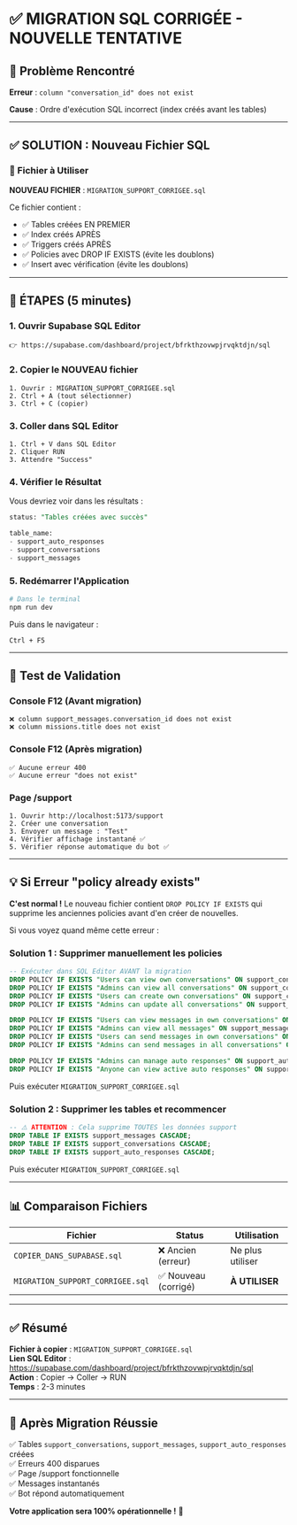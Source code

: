 # ✅ MIGRATION SQL CORRIGÉE - NOUVELLE TENTATIVE

## 🚨 Problème Rencontré

**Erreur** : `column "conversation_id" does not exist`

**Cause** : Ordre d'exécution SQL incorrect (index créés avant les tables)

---

## ✅ SOLUTION : Nouveau Fichier SQL

### 📝 Fichier à Utiliser

**NOUVEAU FICHIER** : `MIGRATION_SUPPORT_CORRIGEE.sql`

Ce fichier contient :
- ✅ Tables créées EN PREMIER
- ✅ Index créés APRÈS
- ✅ Triggers créés APRÈS
- ✅ Policies avec DROP IF EXISTS (évite les doublons)
- ✅ Insert avec vérification (évite les doublons)

---

## 🎯 ÉTAPES (5 minutes)

### 1. Ouvrir Supabase SQL Editor
```
👉 https://supabase.com/dashboard/project/bfrkthzovwpjrvqktdjn/sql
```

### 2. Copier le NOUVEAU fichier
```
1. Ouvrir : MIGRATION_SUPPORT_CORRIGEE.sql
2. Ctrl + A (tout sélectionner)
3. Ctrl + C (copier)
```

### 3. Coller dans SQL Editor
```
1. Ctrl + V dans SQL Editor
2. Cliquer RUN
3. Attendre "Success"
```

### 4. Vérifier le Résultat

Vous devriez voir dans les résultats :
```sql
status: "Tables créées avec succès"

table_name:
- support_auto_responses
- support_conversations
- support_messages
```

### 5. Redémarrer l'Application

```powershell
# Dans le terminal
npm run dev
```

Puis dans le navigateur :
```
Ctrl + F5
```

---

## 🧪 Test de Validation

### Console F12 (Avant migration)
```
❌ column support_messages.conversation_id does not exist
❌ column missions.title does not exist
```

### Console F12 (Après migration)
```
✅ Aucune erreur 400
✅ Aucune erreur "does not exist"
```

### Page /support
```
1. Ouvrir http://localhost:5173/support
2. Créer une conversation
3. Envoyer un message : "Test"
4. Vérifier affichage instantané ✅
5. Vérifier réponse automatique du bot ✅
```

---

## 💡 Si Erreur "policy already exists"

**C'est normal !** Le nouveau fichier contient `DROP POLICY IF EXISTS` qui supprime les anciennes policies avant d'en créer de nouvelles.

Si vous voyez quand même cette erreur :

### Solution 1 : Supprimer manuellement les policies

```sql
-- Exécuter dans SQL Editor AVANT la migration
DROP POLICY IF EXISTS "Users can view own conversations" ON support_conversations;
DROP POLICY IF EXISTS "Admins can view all conversations" ON support_conversations;
DROP POLICY IF EXISTS "Users can create own conversations" ON support_conversations;
DROP POLICY IF EXISTS "Admins can update all conversations" ON support_conversations;

DROP POLICY IF EXISTS "Users can view messages in own conversations" ON support_messages;
DROP POLICY IF EXISTS "Admins can view all messages" ON support_messages;
DROP POLICY IF EXISTS "Users can send messages in own conversations" ON support_messages;
DROP POLICY IF EXISTS "Admins can send messages in all conversations" ON support_messages;

DROP POLICY IF EXISTS "Admins can manage auto responses" ON support_auto_responses;
DROP POLICY IF EXISTS "Anyone can view active auto responses" ON support_auto_responses;
```

Puis exécuter `MIGRATION_SUPPORT_CORRIGEE.sql`

### Solution 2 : Supprimer les tables et recommencer

```sql
-- ⚠️ ATTENTION : Cela supprime TOUTES les données support
DROP TABLE IF EXISTS support_messages CASCADE;
DROP TABLE IF EXISTS support_conversations CASCADE;
DROP TABLE IF EXISTS support_auto_responses CASCADE;
```

Puis exécuter `MIGRATION_SUPPORT_CORRIGEE.sql`

---

## 📊 Comparaison Fichiers

| Fichier | Status | Utilisation |
|---------|--------|-------------|
| `COPIER_DANS_SUPABASE.sql` | ❌ Ancien (erreur) | Ne plus utiliser |
| `MIGRATION_SUPPORT_CORRIGEE.sql` | ✅ Nouveau (corrigé) | **À UTILISER** |

---

## ✅ Résumé

**Fichier à copier** : `MIGRATION_SUPPORT_CORRIGEE.sql`  
**Lien SQL Editor** : https://supabase.com/dashboard/project/bfrkthzovwpjrvqktdjn/sql  
**Action** : Copier → Coller → RUN  
**Temps** : 2-3 minutes

---

## 🎉 Après Migration Réussie

✅ Tables `support_conversations`, `support_messages`, `support_auto_responses` créées  
✅ Erreurs 400 disparues  
✅ Page /support fonctionnelle  
✅ Messages instantanés  
✅ Bot répond automatiquement  

**Votre application sera 100% opérationnelle !** 🚀
